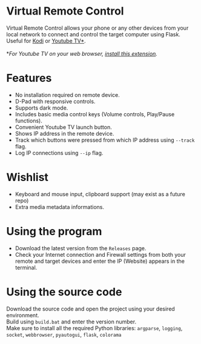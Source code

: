 # Virtual Remote Control
Virtual Remote Control allows your phone or any other devices from your local network to connect and control the target computer using Flask.\
Useful for [Kodi](https://kodi.tv/) or [Youtube TV*](https://www.youtube.com/tv).\
\
**For Youtube TV on your web browser, [install this extension](https://chrome.google.com/webstore/detail/youtube-for-tv-4k/pdpkefmdjkgijhnhjkblpielhiikadbb).*

# Features
- No installation required on remote device.
- D-Pad with responsive controls.
- Supports dark mode.
- Includes basic media control keys (Volume controls, Play/Pause functions).
- Convenient Youtube TV launch button.
- Shows IP address in the remote device.
- Track which buttons were pressed from which IP address using ``--track`` flag.
- Log IP connections using ``--ip`` flag.

# Wishlist
- Keyboard and mouse input, clipboard support (may exist as a future repo)
- Extra media metadata informations.

# Using the program
- Download the latest version from the ``Releases`` page.
- Check your Internet connection and Firewall settings from both your remote and target devices and enter the IP (Website) appears in the terminal.

# Using the source code
Download the source code and open the project using your desired environment.\
Build using ``build.bat`` and enter the version number.\
Make sure to install all the required Python libraries:
``argparse``, ``logging``, ``socket``, ``webbrowser``, ``pyautogui``, ``flask``, ``colorama``
